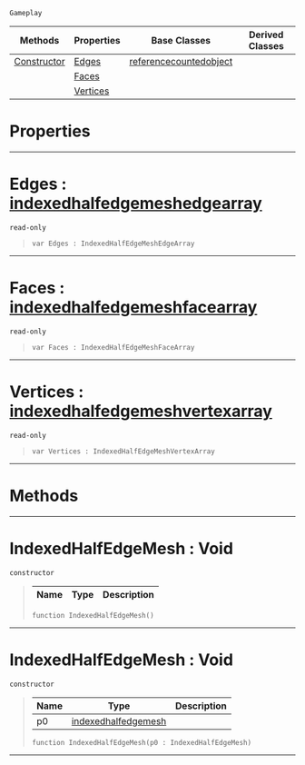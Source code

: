  `Gameplay`

|Methods|Properties|Base Classes|Derived Classes|
|---|---|---|---|
|[ Constructor](https://plasmaengine.github.io/PlasmaDocs/Plasma1/C++/code_reference/class_reference/indexedhalfedgemesh.md#indexedhalfedgemesh-void)|[ Edges](https://plasmaengine.github.io/PlasmaDocs/Plasma1/C++/code_reference/class_reference/indexedhalfedgemesh.md#edges-plasma-engine-docume)|[referencecountedobject](https://plasmaengine.github.io/PlasmaDocs/Plasma1/C++/code_reference/class_reference/referencecountedobject.md)| |
| |[ Faces](https://plasmaengine.github.io/PlasmaDocs/Plasma1/C++/code_reference/class_reference/indexedhalfedgemesh.md#faces-plasma-engine-docume)| | |
| |[ Vertices](https://plasmaengine.github.io/PlasmaDocs/Plasma1/C++/code_reference/class_reference/indexedhalfedgemesh.md#vertices-plasma-engine-doc)| | |


 #  Properties


---  
 #  Edges : [indexedhalfedgemeshedgearray](https://plasmaengine.github.io/PlasmaDocs/Plasma1/C++/code_reference/class_reference/indexedhalfedgemeshedgearray.md)

 `read-only`

> 
> ``` lang=cpp, name=Lightning
> var Edges : IndexedHalfEdgeMeshEdgeArray


---  
 #  Faces : [indexedhalfedgemeshfacearray](https://plasmaengine.github.io/PlasmaDocs/Plasma1/C++/code_reference/class_reference/indexedhalfedgemeshfacearray.md)

 `read-only`

> 
> ``` lang=cpp, name=Lightning
> var Faces : IndexedHalfEdgeMeshFaceArray


---  
 #  Vertices : [indexedhalfedgemeshvertexarray](https://plasmaengine.github.io/PlasmaDocs/Plasma1/C++/code_reference/class_reference/indexedhalfedgemeshvertexarray.md)

 `read-only`

> 
> ``` lang=cpp, name=Lightning
> var Vertices : IndexedHalfEdgeMeshVertexArray


---  
 #  Methods


---  
 #  IndexedHalfEdgeMesh : Void

 `constructor`

> 
> |Name|Type|Description|
> |---|---|---|
> ``` lang=cpp, name=Lightning
> function IndexedHalfEdgeMesh()
> ``` 


---  
 #  IndexedHalfEdgeMesh : Void

 `constructor`

> 
> |Name|Type|Description|
> |---|---|---|
> |p0|[indexedhalfedgemesh](https://plasmaengine.github.io/PlasmaDocs/Plasma1/C++/code_reference/class_reference/indexedhalfedgemesh.md)| |
> ``` lang=cpp, name=Lightning
> function IndexedHalfEdgeMesh(p0 : IndexedHalfEdgeMesh)
> ``` 


---  
 

 